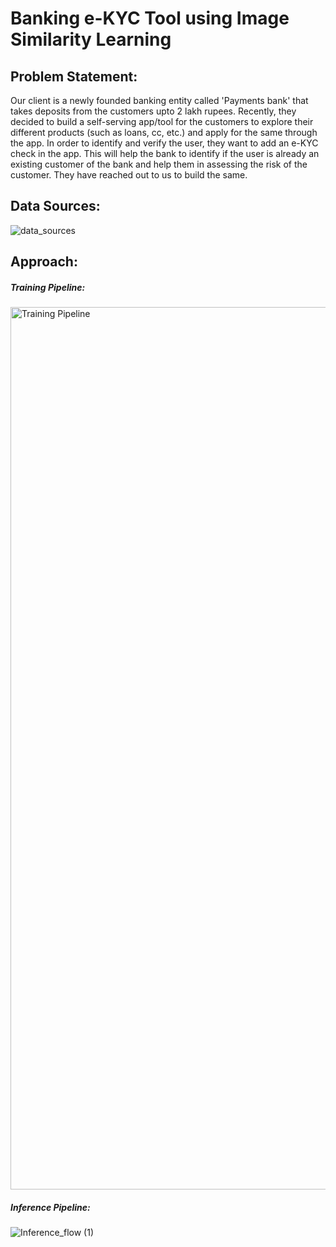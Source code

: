 # Banking e-KYC Tool using Image Similarity Learning

## Problem Statement:
Our client is a newly founded banking entity called 'Payments bank' that takes deposits from the customers upto 2 lakh rupees.
Recently, they decided to build a self-serving app/tool for the customers to explore their different products (such as loans, cc, etc.) and apply for the same through the app.
In order to identify and verify the user, they want to add an e-KYC check in the app. This will help the bank to identify if the user is already an existing customer of the bank and help them in assessing the risk of the customer.
They have reached out to us to build the same.


## Data Sources:
![data_sources](https://user-images.githubusercontent.com/99709712/199395865-2c9f12d8-92e0-4186-8031-7e929beecec5.jpg)


## Approach:

##### Training Pipeline:
<img width="1412" alt="Training Pipeline" src="https://user-images.githubusercontent.com/99709712/199396979-df016fa5-4f88-42d2-bf11-2c8733ec1607.png">


##### Inference Pipeline:
![Inference_flow (1)](https://user-images.githubusercontent.com/99709712/199397449-16c1a89f-e8e4-4eb9-a880-61970db33185.jpg)
